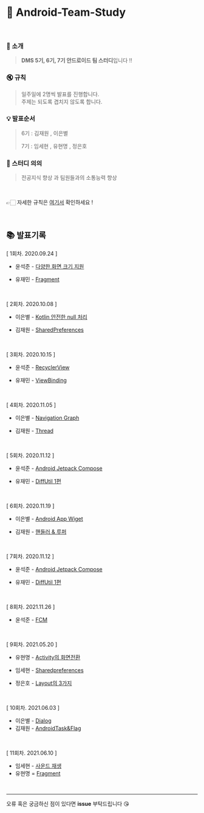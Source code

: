 # 📌 Android-Team-Study 

</br>

### :mega: 소개
 > **DMS 5기, 6기, 7기 안드로이드 팀 스터디**입니다 !!

### :mute: 규칙
> 일주일에 2명씩 발표를 진행합니다.  
> 주제는 되도록 겹치지 않도록 합니다.   

### 💡 발표순서
> 6기 : 김재원 , 이은별
> 
> 7기 : 임세현 , 유현명 , 정은호


### 📃 스터디 의의
> 전공지식 향상 과 팀원들과의 소통능력 향상



<br/>

👉🏻 자세한 규칙은 [여기서](https://github.com/Develop-Team-Study/Android-Team-Study/blob/master/RULES.md) 확인하세요 !

<br/>


## 📚 발표기록

[ 1회차. 2020.09.24 ] 

- 윤석준 - [다양한 화면 크기 지원](https://github.com/Develop-Team-Study/Android-Team-Study/blob/master/2020.09.24/%EB%8B%A4%EC%96%91%ED%95%9C%20%ED%99%94%EB%A9%B4%20%ED%81%AC%EA%B8%B0%20%EC%A7%80%EC%9B%90.key)

- 유재민 - [Fragment]()

<br/>

[ 2회차. 2020.10.08 ] 

- 이은별 - [Kotlin 안전한 null 처리](https://github.com/Develop-Team-Study/Android-Team-Study/tree/master/2020.10.08)

- 김재원 - [SharedPreferences](https://github.com/jaewonkim1468/AndroidStudy/blob/master/AndroidStudy/SharedPreferences_study.md)

<br/>

[ 3회차. 2020.10.15 ]

- 윤석준 - [RecyclerView](https://github.com/Develop-Team-Study/Android-Team-Study/tree/master/2020.10.15/RecyclerView)

- 유재민 - [ViewBinding](https://github.com/Develop-Team-Study/Android-Team-Study/tree/master/2020.10.15/ViewBinding)
<br/>

[ 4회차. 2020.11.05 ]

- 이은별 - [Navigation Graph](https://github.com/Develop-Team-Study/Android-Team-Study/tree/master/2020.11.05)

- 김재원 - [Thread](https://github.com/Develop-Team-Study/Android-Team-Study/tree/master/2020.11.05)
<br/>

[ 5회차. 2020.11.12 ]

- 윤석준 - [Android Jetpack Compose](https://github.com/Develop-Team-Study/Android-Team-Study/blob/master/2020.11.12/Android%20Jetpack%20Compose.key)

- 유재민 - [DiffUtil 1편](https://github.com/Develop-Team-Study/Android-Team-Study/blob/master/2020.11.12/DiffUtil%201%ED%8E%B8.pptx)
<br/>

[ 6회차. 2020.11.19 ]

- 이은별 - [Android App Wiget](https://github.com/Develop-Team-Study/Android-Team-Study/blob/master/2020.11.19/%EC%95%88%EB%93%9C%EB%A1%9C%EC%9D%B4%EB%93%9C%20%EC%95%B1%20%EC%9C%84%EC%A0%AF%20.key)

- 김재원 - [핸들러 & 루퍼](https://github.com/Develop-Team-Study/Android-Team-Study/blob/master/2020.11.19/%ED%95%B8%EB%93%A4%EB%9F%AC%26%EB%A3%A8%ED%8D%BC.pptx)
<br/>

[ 7회차. 2020.11.12 ]

- 윤석준 - [Android Jetpack Compose](https://github.com/Develop-Team-Study/Android-Team-Study/blob/master/2020.11.12/Android%20Jetpack%20Compose.key)

- 유재민 - [DiffUtil 1편](https://github.com/Develop-Team-Study/Android-Team-Study/blob/master/2020.11.12/DiffUtil%201%ED%8E%B8.pptx)
<br/>


[ 8회차. 2021.11.26 ]

- 윤석준 - [FCM](https://github.com/Develop-Team-Study/Android-Team-Study/tree/master/2020.11.26)
<br/>



[ 9회차. 2021.05.20 ]

- 유현명 - [Activity의 화면전환](https://github.com/Develop-Team-Study/Android-Team-Study/blob/master/2021.05.20/2021.5.20%20Activity%20%ED%99%94%EB%A9%B4%20%EC%A0%84%ED%99%98.pptx)

- 임세현 - [Sharedpreferences](https://github.com/Develop-Team-Study/Android-Team-Study/blob/master/2021.05.20/sharedpreferences_study.pptx)

- 정은호 - [Layout의 3가지](https://github.com/Develop-Team-Study/Android-Team-Study/blob/master/2021.05.20/%EB%A0%88%EC%9D%B4%EC%95%84%EC%9B%83%203%EA%B0%80%EC%A7%80.pptx)

<br/>

[ 10회차. 2021.06.03 ]

- 이은별 - [Dialog](https://github.com/Develop-Team-Study/Android-Team-Study/blob/master/2021.06.03/Dialog.key)
- 김재원 - [AndroidTask&Flag](https://github.com/Develop-Team-Study/Android-Team-Study/blob/master/2021.06.03/AndroidTask%26Flag.key)

<br/>

[ 11회차. 2021.06.10 ]

- 임세현 - [사운드 재생](https://github.com/Develop-Team-Study/Android-Team-Study/tree/master/2021.06.10)
- 유현명 = [Fragment](https://github.com/Develop-Team-Study/Android-Team-Study/tree/master/2021.06.10/Fragment%202021_6_10)

<br/>


--------------
오류 혹은 궁금하신 점이 있다면 **issue** 부탁드립니다 😘

